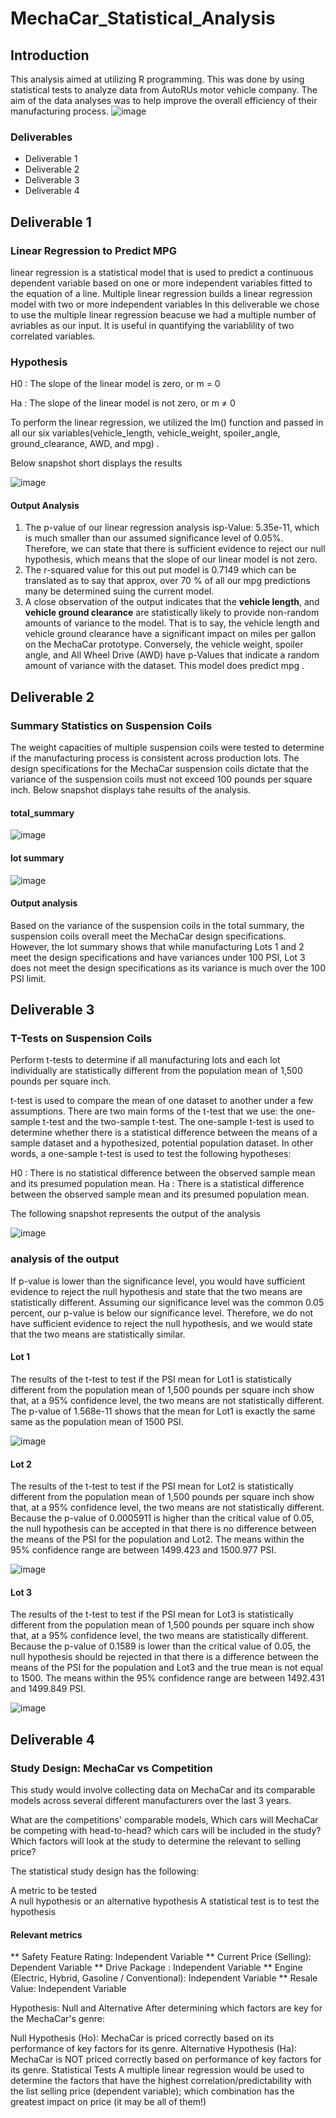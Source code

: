 # MechaCar_Statistical_Analysis
## Introduction
This analysis aimed at utilizing R programming. This was done by using statistical tests to analyze data from AutoRUs motor vehicle company. The aim of the data analyses was to help improve the overall efficiency of their manufacturing process.
![image](https://user-images.githubusercontent.com/89704371/178796608-a7a63108-0221-45a9-8682-a93efecbbc7f.png)

### Deliverables
* Deliverable 1
* Deliverable 2
* Deliverable 3
* Deliverable 4

## Deliverable 1
### Linear Regression to Predict MPG
linear regression is a statistical model that is used to predict a continuous dependent variable based on one or more independent variables fitted to the equation of a line. Multiple linear regression builds a linear regression model with two or more independent variables In this deliverable we chose to use the multiple linear regression beacuse we had a multiple number of avriables as our input. It is useful in quantifying the variablility of two correlated variables.

### Hypothesis
H0 : The slope of the linear model is zero, or m = 0

Ha : The slope of the linear model is not zero, or m ≠ 0

To perform the linear regression, we utilized the lm() function and passed in all our six variables(vehicle_length, vehicle_weight, spoiler_angle, ground_clearance, AWD, and mpg) .

Below snapshot short displays the results
 
![image](https://user-images.githubusercontent.com/89704371/178800500-9f12d60f-2649-4a83-a30c-e2b413081839.png)

#### Output Analysis
1. The p-value of our linear regression analysis isp-Value: 5.35e-11, which is much smaller than our assumed significance level of 0.05%. Therefore, we can state that there is sufficient evidence to reject our null hypothesis, which means that the slope of our linear model is not zero.
2. The r-squared value for this out put model is 0.7149 which can be translated as to say that approx, over 70 % of all our mpg predictions many be determined suing the current model.
3. A close observation of the output indicates that the **vehicle length**, and **vehicle ground clearance** are statistically likely to provide non-random amounts of variance to the model. That is to say, the vehicle length and vehicle ground clearance have a significant impact on miles per gallon on the MechaCar prototype. Conversely, the vehicle weight, spoiler angle, and All Wheel Drive (AWD) have p-Values that indicate a random amount of variance with the dataset. This model does predict mpg .


## Deliverable 2
### Summary Statistics on Suspension Coils
The weight capacities of multiple suspension coils were tested to determine if the manufacturing process is consistent across production lots. The design specifications for the MechaCar suspension coils dictate that the variance of the suspension coils must not exceed 100 pounds per square inch.  Below snapshot displays tahe results of the analysis.

#### total_summary
![image](https://user-images.githubusercontent.com/89704371/178804045-f6a3e394-f6ee-4a6a-b948-90fa03c81004.png)


#### lot summary
![image](https://user-images.githubusercontent.com/89704371/178803864-9960f943-8ba6-46ac-96ce-f205eb7de197.png)

#### Output analysis

Based on the variance of the suspension coils in the total summary, the suspension coils overall meet the MechaCar design specifications. However, the lot summary shows that while manufacturing Lots 1 and 2 meet the design specifications and have variances under 100 PSI, Lot 3 does not meet the design specifications as its variance is much over the 100 PSI limit.

## Deliverable 3
### T-Tests on Suspension Coils
Perform t-tests to determine if all manufacturing lots and each lot individually are statistically different from the population mean of 1,500 pounds per square inch.

t-test is used to compare the mean of one dataset to another under a few assumptions.
There are two main forms of the t-test that we use: the one-sample t-test and the two-sample t-test. The one-sample t-test is used to determine whether there is a statistical difference between the means of a sample dataset and a hypothesized, potential population dataset. In other words, a one-sample t-test is used to test the following hypotheses:

H0 : There is no statistical difference between the observed sample mean and its presumed population mean.
Ha : There is a statistical difference between the observed sample mean and its presumed population mean.

The following snapshot represents the output of the analysis

![image](https://user-images.githubusercontent.com/89704371/178810597-a01d5bdb-874c-41ac-8fba-144ea52279c8.png)
 
### analysis of the output
If p-value is lower than the significance level, you would have sufficient evidence to reject the null hypothesis and state that the two means are statistically different.
Assuming our significance level was the common 0.05 percent, our p-value is below our significance level. Therefore, we do not have sufficient evidence to reject the null hypothesis, and we would state that the two means are statistically similar.

#### Lot 1
The results of the t-test to test if the PSI mean for Lot1 is statistically different from the population mean of 1,500 pounds per square inch show that, at a 95% confidence level, the two means are not statistically different. The p-value of  1.568e-11 shows that the mean for Lot1 is exactly the same same as the population mean of 1500 PSI.

![image](https://user-images.githubusercontent.com/89704371/178812328-5fac6f38-2eaf-41e0-b4d0-20b8926dc07c.png)


#### Lot 2 
The results of the t-test to test if the PSI mean for Lot2 is statistically different from the population mean of 1,500 pounds per square inch show that, at a 95% confidence level, the two means are not statistically different. Because the p-value of 0.0005911 is higher than the critical value of 0.05, the null hypothesis can be accepted in that there is no difference between the means of the PSI for the population and Lot2. The means within the 95% confidence range are between 1499.423 and 1500.977 PSI.

![image](https://user-images.githubusercontent.com/89704371/178812409-6fc40e01-5f10-4ea4-a4a3-6837bdf29fdc.png)


#### Lot 3
The results of the t-test to test if the PSI mean for Lot3 is statistically different from the population mean of 1,500 pounds per square inch show that, at a 95% confidence level, the two means are statistically different. Because the p-value of 0.1589 is lower than the critical value of 0.05, the null hypothesis should be rejected in that there is a difference between the means of the PSI for the population and Lot3 and the true mean is not equal to 1500. The means within the 95% confidence range are between 1492.431 and 1499.849 PSI.

![image](https://user-images.githubusercontent.com/89704371/178812457-56653f60-254c-4335-a8a7-cc8e05bba37a.png)

## Deliverable 4
### Study Design: MechaCar vs Competition

This study would involve collecting data on MechaCar and its comparable models across several different manufacturers over the last 3 years.

What are the competitions' comparable models,
Which cars will MechaCar be competing with head-to-head? which cars will be included in the study?
Which factors will look at the study to determine the relevant to selling price?

The statistical study design has the following:

A metric to be tested  
A null hypothesis or an alternative hypothesis 
A statistical test is   to test the hypothesis
#### Relevant metrics

** Safety Feature Rating: Independent Variable
** Current Price (Selling): Dependent Variable
** Drive Package : Independent Variable
** Engine (Electric, Hybrid, Gasoline / Conventional): Independent Variable
** Resale Value: Independent Variable

Hypothesis: Null and Alternative
After determining which factors are key for the MechaCar's genre:

Null Hypothesis (Ho): MechaCar is priced correctly based on its performance of key factors for its genre.
Alternative Hypothesis (Ha): MechaCar is NOT priced correctly based on performance of key factors for its genre.
Statistical Tests
A multiple linear regression would be used to determine the factors that have the highest correlation/predictability with the list selling price (dependent variable); which combination has the greatest impact on price (it may be all of them!)
